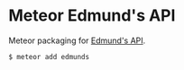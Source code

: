Meteor Edmund's API
==========

Meteor packaging for [Edmund's API](https://github.com/EdmundsAPI/sdk-javascript).

``` sh
$ meteor add edmunds
```
